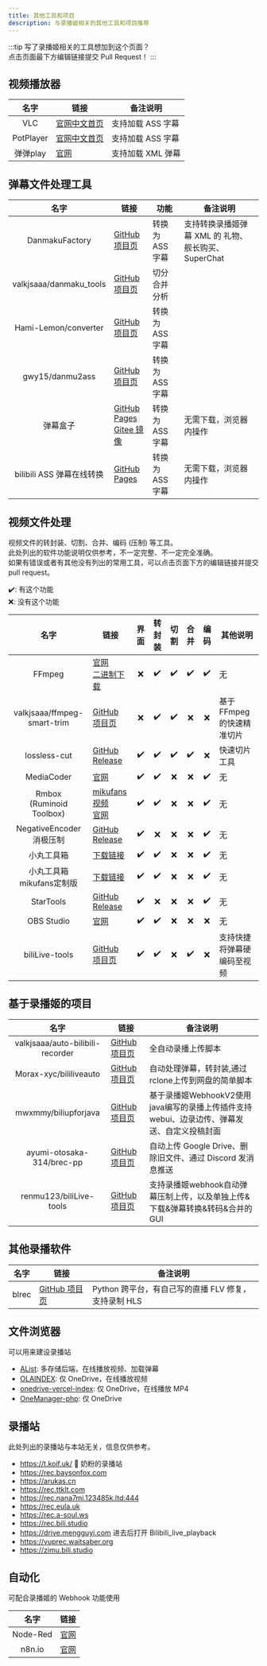 ```yaml
---
title: 其他工具和项目
description: 与录播姬相关的其他工具和项目推荐
---
```


:::tip
写了录播姬相关的工具想加到这个页面？  
点击页面最下方编辑链接提交 Pull Request！
:::

## 视频播放器

| 名字 | 链接 | 备注说明 |
| :--: | ---- | -------- |
| VLC | [官网中文首页](https://www.videolan.org/index.zh_CN.html) | 支持加载 ASS 字幕 |
| PotPlayer | [官网中文首页](https://potplayer.daum.net/?lang=zh_CN) | 支持加载 ASS 字幕 |
| 弹弹play | [官网](http://www.dandanplay.com) | 支持加载 XML 弹幕 |

## 弹幕文件处理工具

| 名字 | 链接 | 功能 | 备注说明 |
| :--: | ---- | ------ | ------ |
| DanmakuFactory | [GitHub 项目页](https://github.com/hihkm/DanmakuFactory#windows) | 转换为 ASS 字幕 | 支持转换录播姬弹幕 XML 的 礼物、舰长购买、SuperChat |
| valkjsaaa/danmaku_tools | [GitHub 项目页](https://github.com/valkjsaaa/danmaku_tools) | 切分合并分析 |  |
| Hami-Lemon/converter | [GitHub 项目页](https://github.com/Hami-Lemon/converter) | 转换为 ASS 字幕 |  |
| gwy15/danmu2ass | [GitHub 项目页](https://github.com/gwy15/danmu2ass) | 转换为 ASS 字幕 |  |
| 弹幕盒子 | [GitHub Pages](https://danmubox.github.io)<br>[Gitee 镜像](https://danmubox.gitee.io) | 转换为 ASS 字幕 | 无需下载，浏览器内操作 |
| bilibili ASS 弹幕在线转换 | [GitHub Pages](https://tiansh.github.io/us-danmaku/bilibili/) | 转换为 ASS 字幕 | 无需下载，浏览器内操作 |

## 视频文件处理

视频文件的转封装、切割、合并、编码 (压制) 等工具。  
此处列出的软件功能说明仅供参考，不一定完整、不一定完全准确。  
如果有错误或者有其他没有列出的常用工具，可以点击页面下方的编辑链接并提交 pull request。

✔️: 有这个功能  
❌: 没有这个功能  

| 名字 | 链接 | 界面 | 转封装 | 切割 | 合并 | 编码 | 其他说明 |
| :--: | --- | :--: | :---: | :--: | :--: | :--: | ------- |
| FFmpeg                         | [官网](https://ffmpeg.org)<br>[二进制下载](https://github.com/BtbN/FFmpeg-Builds/releases)     | ❌ | ✔️ | ✔️ | ✔️ | ✔️ | 无 |
| valkjsaaa/ffmpeg-smart-trim    | [GitHub 项目页](https://github.com/valkjsaaa/ffmpeg-smart-trim)                                                | ❌ | ✔️ | ✔️ | ❌ | ❌ | 基于FFmpeg的快速精准切片 |
| lossless-cut                   | [GitHub Release](https://github.com/mifi/lossless-cut/releases)                                                | ✔️ | ✔️ | ✔️ | ✔️ | ❌ | 快速切片工具 |
| MediaCoder                     | [官网](https://www.mediacoderhq.com/dlfull.htm)                                                                | ✔️ | ✔️ | ❌ | ❌ | ✔️ | 无 |
| Rmbox<br>(Ruminoid Toolbox)    | [mikufans视频](https://www.bilibili.com/video/BV1aK4y1N7Nf)<br>[官网](https://ruminoid.world)      | ✔️ | ✔️ | ❌ | ❌ | ✔️ | 无 |
| NegativeEncoder 消极压制        | [GitHub Release](https://github.com/zyzsdy/NegativeEncoder/releases)                                          | ✔️ | ❌ | ❌ | ❌ | ✔️ | 无 |
| 小丸工具箱                      | [下载链接](https://dl.hdslb.com/video-press/xiaowantoolsrev194.zip)                                            | ✔️ | ✔️ | ❌ | ❌ | ✔️ | 无 |
| 小丸工具箱mikufans定制版              | [下载链接](https://dl.hdslb.com/video-press/BiliBiliEncoder.zip)                                               | ✔️ | ✔️ | ❌ | ❌ | ✔️ | 无 |
| StarTools                      | [GitHub Release](https://github.com/hoshinohikari/StarTools/releases)                                          | ✔️ | ❌ | ❌ | ❌ | ✔️ | 无 |
| OBS Studio                     | [官网](https://obsproject.com)                                                                                 | ✔️ | ✔️ | ❌ | ❌ | ❌ | 无 |
| biliLive-tools                 | [GitHub 项目页](https://github.com/renmu123/biliLive-tools)                                                    | ✔️ | ✔️ | ❌ | ✔️ | ❌ | 支持快捷将弹幕硬编码至视频|

## 基于录播姬的项目

| 名字 | 链接 | 备注说明 |
| :--: | ------------ | -------- |
| valkjsaaa/auto-bilibili-recorder | [GitHub 项目页](https://github.com/valkjsaaa/auto-bilibili-recorder) | 全自动录播上传脚本 |
| Morax-xyc/bililiveauto | [GitHub 项目页](https://github.com/morax-xyc/bililiveauto) | 自动处理弹幕，转封装,通过rclone上传到网盘的简单脚本 |
| mwxmmy/biliupforjava | [GitHub 项目页](https://github.com/mwxmmy/biliupforjava) | 基于录播姬WebhookV2使用java编写的录播上传插件支持webui、边录边传、弹幕发送、自定义投稿封面 |
| ayumi-otosaka-314/brec-pp | [GitHub 项目页](https://github.com/ayumi-otosaka-314/brec-pp) | 自动上传 Google Drive、删除旧文件、通过 Discord 发消息推送 |
| renmu123/biliLive-tools | [GitHub 项目页](https://github.com/renmu123/biliLive-tools) | 支持录播姬webhook自动弹幕压制上传，以及单独上传&下载&弹幕转换&转码&合并的GUI |

## 其他录播软件

| 名字 | 链接 | 备注说明 |
| :--: | ------------ | -------- |
| blrec | [GitHub 项目页](https://github.com/acgnhiki/blrec) | Python 跨平台，有自己写的直播 FLV 修复，支持录制 HLS |


## 文件浏览器

可以用来建设录播站

- [AList](https://alist.nn.ci): 多存储后端，在线播放视频、加载弹幕
- [OLAINDEX](https://github.com/WangNingkai/OLAINDEX): 仅 OneDrive，在线播放视频
- [onedrive-vercel-index](https://github.com/spencerwooo/onedrive-vercel-index): 仅 OneDrive，在线播放 MP4
- [OneManager-php](https://github.com/qkqpttgf/OneManager-php): 仅 OneDrive

## 录播站

此处列出的录播站与本站无关，信息仅供参考。

- <https://t.koif.uk/> 🥵 奶粉的录播站
- <https://rec.baysonfox.com>
- <https://arukas.cn>
- <https://rec.ttklt.com>
- <https://rec.nana7mi.123485k.ltd:444>
- <https://rec.eula.uk>
- <https://rec.a-soul.ws>
- <https://rec.bili.studio>
- <https://drive.mengguyi.com> 进去后打开 Bilibili_live_playback
- <https://vuprec.waitsaber.org>
- <https://zimu.bili.studio>

## 自动化

可配合录播姬的 Webhook 功能使用

| 名字 | 链接 |
| :--: | ---- |
| Node-Red | [官网](https://nodered.org) |
| n8n.io  | [官网](https://n8n.io) |

